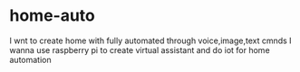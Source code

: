 # home-auto
I wnt to create home with fully automated through voice,image,text cmnds
I wanna use raspberry pi to create virtual assistant and do iot for home automation
